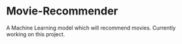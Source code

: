 # Movie-Recommender
A Machine Learning model which will recommend movies. Currently working on this project.
